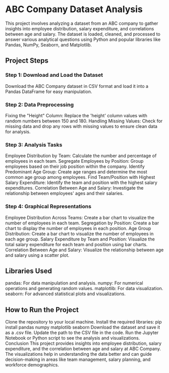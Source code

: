 # ABC Company Dataset Analysis
This project involves analyzing a dataset from an ABC company to gather insights into employee distribution, salary expenditure, and correlations between age and salary. The dataset is loaded, cleaned, and processed to answer various analytical questions using Python and popular libraries like Pandas, NumPy, Seaborn, and Matplotlib.

## Project Steps
### Step 1: Download and Load the Dataset
Download the ABC Company dataset in CSV format and load it into a Pandas DataFrame for easy manipulation.
### Step 2: Data Preprocessing
Fixing the "Height" Column: Replace the 'height' column values with random numbers between 150 and 180.
Handling Missing Values: Check for missing data and drop any rows with missing values to ensure clean data for analysis.
### Step 3: Analysis Tasks
Employee Distribution by Team: Calculate the number and percentage of employees in each team.
Segregate Employees by Position: Group employees based on their job position within the company.
Identify Predominant Age Group: Create age ranges and determine the most common age group among employees.
Find Team/Position with Highest Salary Expenditure: Identify the team and position with the highest salary expenditures.
Correlation Between Age and Salary: Investigate the relationship between employees' ages and their salaries.
### Step 4: Graphical Representations
Employee Distribution Across Teams: Create a bar chart to visualize the number of employees in each team.
Segregation by Position: Create a bar chart to display the number of employees in each position.
Age Group Distribution: Create a bar chart to visualize the number of employees in each age group.
Salary Expenditure by Team and Position: Visualize the total salary expenditure for each team and position using bar charts.
Correlation Between Age and Salary: Visualize the relationship between age and salary using a scatter plot.
## Libraries Used
pandas: For data manipulation and analysis.
numpy: For numerical operations and generating random values.
matplotlib: For data visualization.
seaborn: For advanced statistical plots and visualizations.
## How to Run the Project
Clone the repository to your local machine.
Install the required libraries:
pip install pandas numpy matplotlib seaborn
Download the dataset and save it as a .csv file.
Update the path to the CSV file in the code.
Run the Jupyter Notebook or Python script to see the analysis and visualizations.
Conclusion
This project provides insights into employee distribution, salary expenditure, and the correlation between age and salary at ABC Company. The visualizations help in understanding the data better and can guide decision-making in areas like team management, salary planning, and workforce demographics.

